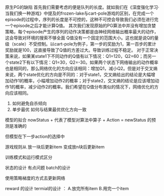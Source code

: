 

原生PG的缺陷
首先我们需要考虑的便是队列的长度。就如我们在《深度强化学习·当我们换一种游戏》中提及的frozen-lake与cart-pole游戏的区别，在完成一个episode的过程中，序列的长度是不可控的，这种不可控会导致我们必须在进行完一个episode之后才能计算Q值。
其次我们发现原始的PG算法中并没有增加贪婪策略，每个episode产生的序列的动作决策都是由神经网络输出概率最大的动作，这会导致对环境的搜索不够全面
Q值没有一个固定的范围大小。这也就是说Q的量级（scale）不受控制。以cart-pole为例子，第一步的奖励为1，第一百步的累计奖励就是100，这直接导致了Q值的方差过大。导致训练过程不稳定。
对于正常决策来说，如果某state1下不同动作的Q值有以下情况：Q1=120，Q2=60；而另一个state2下有以下情况：Q1=30，Q2=-30。如果两个状态下网络输出的动作概率也是相同的，那么网络优化的方向应该相同：增加Q1，减小Q2。但是对于交叉熵来说，两个state优化的方向是不同的：对于state1，交叉熵给出的结论是大幅增加动作1的概率，小幅增加动作2的概率；对于state2，交叉熵的结论是应该增加动作1的概率，减少动作2的概率。我们希望在Q值分布类似的情况下，网络优化的方向应该相同。



1. 如何避免自杀倾向
2. 单步最优  如何与结果最优优化方向一致


模型的拟合 nowStatus + 代表了模型对算法中算子  + Action  = newStatus  的预测是准确的

但模型在下一步action的选择中 

游戏规则从 放一块后更新item 变成放n块后更新item

训练模式和运行模式区分

状态的设计 有点问题
batch的设计

使用策略梯度的方式去更新网络



reward 的设计
    termial的设计 ：
        A.放完所有item
        B.用完一个item
            